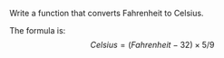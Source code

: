 Write a function that converts Fahrenheit to Celsius.

The formula is: $$ Celsius = (Fahrenheit - 32) \times 5/9 $$
